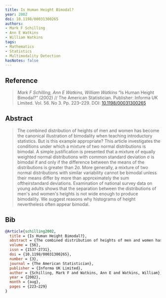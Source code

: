 ```yaml
---
title: Is Human Height Bimodal?
year: 2002
doi: 10.1198/00031300265
authors:
- Mark F Schilling
- Ann E Watkins
- William Watkins
tags:
- Mathematics
- Statistics
- Multimodality Detection
hasNotes: false
---
```


## Reference

> <i>Mark F Schilling, Ann E Watkins, William Watkins</i> “Is Human Height Bimodal?” (2002) // The American Statistician. Publisher: Informa UK Limited. Vol.&nbsp;56. No&nbsp;3. Pp.&nbsp;223–229. DOI:&nbsp;<a href='https://doi.org/10.1198/00031300265'>10.1198/00031300265</a>

## Abstract

> The combined distribution of heights of men and women has become the canonical illustration of bimodality when teaching introductory statistics. But is this example appropriate? This article investigates the conditions under which a mixture of two normal distributions is bimodal. A simple justification is presented that a mixture of equally weighted normal distributions with common standard deviation σ is bimodal if and only if the difference between the means of the distributions is greater than 2σ. More generally, a mixture of two normal distributions with similar variability cannot be bimodal unless their means differ by more than approximately the sum oftheirstandard deviations. Examination of national survey data on young adults shows that the separation between the distributions of men's and women's heights is not wide enough to produce bimodality. We suggest reasons why histograms of height nevertheless often appear bimodal.

## Bib

```bib
@Article{schilling2002,
  title = {Is Human Height Bimodal?},
  abstract = {The combined distribution of heights of men and women has become the canonical illustration of bimodality when teaching introductory statistics. But is this example appropriate? This article investigates the conditions under which a mixture of two normal distributions is bimodal. A simple justification is presented that a mixture of equally weighted normal distributions with common standard deviation σ is bimodal if and only if the difference between the means of the distributions is greater than 2σ. More generally, a mixture of two normal distributions with similar variability cannot be bimodal unless their means differ by more than approximately the sum oftheirstandard deviations. Examination of national survey data on young adults shows that the separation between the distributions of men's and women's heights is not wide enough to produce bimodality. We suggest reasons why histograms of height nevertheless often appear bimodal.},
  volume = {56},
  issn = {1537-2731},
  doi = {10.1198/00031300265},
  number = {3},
  journal = {The American Statistician},
  publisher = {Informa UK Limited},
  author = {Schilling, Mark F and Watkins, Ann E and Watkins, William},
  year = {2002},
  month = {aug},
  pages = {223–229}
}
```
